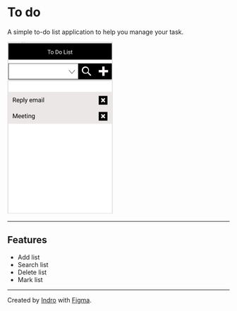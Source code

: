 # To do

A simple to-do list application to help you manage your task.

![Prototype](prototype.png)

***

## Features

-   Add list
-   Search list
-   Delete list
-   Mark list

***

Created by [Indro](https://linkedin.com/in/indrolie) with [Figma](https://figma.com/).

